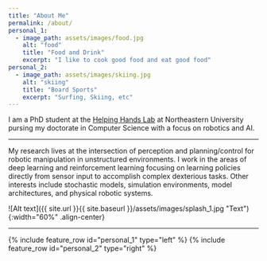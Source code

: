 ```yaml
---
title: "About Me"
permalink: /about/
personal_1:
  - image_path: assets/images/food.jpg
    alt: "food"
    title: "Food and Drink"
    excerpt: "I like to cook good food and eat good food"
personal_2:
  - image_path: assets/images/skiing.jpg
    alt: "skiing"
    title: "Board Sports"
    excerpt: "Surfing, Skiing, etc"
---
```


I am a PhD student at the [Helping Hands Lab](https://www2.ccs.neu.edu/research/helpinghands/) at Northeastern University pursing 
my doctorate in Computer Science with a focus on robotics and AI.

---

My research lives at the intersection of perception and planning/control for robotic manipulation in unstructured environments.
I work in the areas of deep learning and reinforcement learning focusing on learning policies directly from sensor input to 
accomplish complex dexterious tasks. Other interests include stochastic models, simulation environments, model architectures,
and physical robotic systems.

![Alt text]({{ site.url }}{{ site.baseurl }}/assets/images/splash_1.jpg "Text"){:width="60%" .align-center}

---

{% include feature_row id="personal_1" type="left" %}
{% include feature_row id="personal_2" type="right" %}


